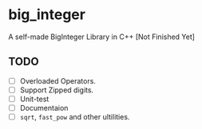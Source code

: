 # big_integer
A self-made BigInteger Library in C++ [Not Finished Yet]

## TODO

* [ ] Overloaded Operators.
* [ ] Support Zipped digits.
* [ ] Unit-test
* [ ] Documentaion
* [ ] `sqrt`, `fast_pow` and other ultilities.
